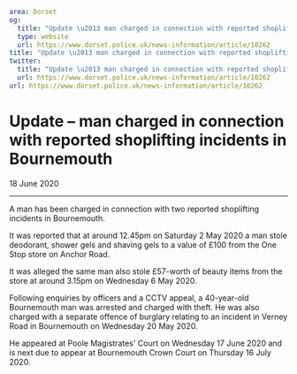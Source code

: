 ```yaml
area: Dorset
og:
  title: "Update \u2013 man charged in connection with reported shoplifting incidents in Bournemouth"
  type: website
  url: https://www.dorset.police.uk/news-information/article/10262
title: "Update \u2013 man charged in connection with reported shoplifting incidents in Bournemouth |"
twitter:
  title: "Update \u2013 man charged in connection with reported shoplifting incidents in Bournemouth"
  url: https://www.dorset.police.uk/news-information/article/10262
url: https://www.dorset.police.uk/news-information/article/10262
```

# Update – man charged in connection with reported shoplifting incidents in Bournemouth

18 June 2020

* * *

A man has been charged in connection with two reported shoplifting incidents in Bournemouth.

It was reported that at around 12.45pm on Saturday 2 May 2020 a man stole deodorant, shower gels and shaving gels to a value of £100 from the One Stop store on Anchor Road.

It was alleged the same man also stole £57-worth of beauty items from the store at around 3.15pm on Wednesday 6 May 2020.

Following enquiries by officers and a CCTV appeal, a 40-year-old Bournemouth man was arrested and charged with theft. He was also charged with a separate offence of burglary relating to an incident in Verney Road in Bournemouth on Wednesday 20 May 2020.

He appeared at Poole Magistrates' Court on Wednesday 17 June 2020 and is next due to appear at Bournemouth Crown Court on Thursday 16 July 2020.

